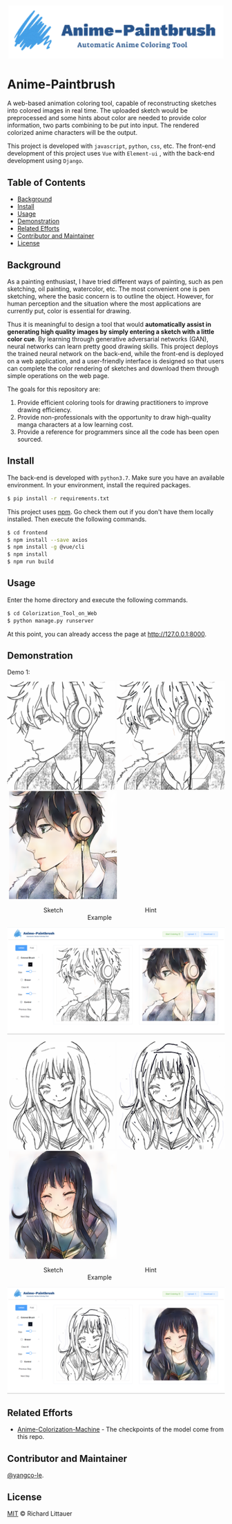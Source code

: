<div align=center><img src="frontend/src/assets/logo.png" alt="logo" width="500"/></div>

# Anime-Paintbrush

A web-based animation coloring tool, capable of reconstructing sketches into colored images in real time. The uploaded sketch would be preprocessed and some hints about color are needed to provide color information, two parts combining to be put into input. The rendered colorized anime characters will be the output. 

This project is developed with `javascript`, `python`, `css`, etc. The front-end development of this project uses `Vue` with `Element-ui` , with the back-end development using `Django`.


## Table of Contents

- [Background](#background)
- [Install](#install)
- [Usage](#usage)
- [Demonstration](#demonstration)
- [Related Efforts](#related-efforts)
- [Contributor and Maintainer](#contributor-and-maintainer)
- [License](#license)

## Background

As a painting enthusiast, I have tried different ways of painting, such as pen sketching, oil painting, watercolor, etc. The most convenient one is pen sketching, where the basic concern is to outline the object. However, for human perception and the situation where the most applications are currently put, color is essential for drawing.

Thus it is meaningful to design a tool that would **automatically assist in generating high quality images by simply entering a sketch with a little color cue**. By learning through generative adversarial networks (GAN), neural networks can learn pretty good drawing skills. This project deploys the trained neural network on the back-end, while the front-end is deployed on a web application, and a user-friendly interface is designed so that users can complete the color rendering of sketches and download them through simple operations on the web page.

The goals for this repository are:

1. Provide efficient coloring tools for drawing practitioners to improve drawing efficiency.
2. Provide non-professionals with the opportunity to draw high-quality manga characters at a low learning cost.
3. Provide a reference for programmers since all the code has  been open sourced.

## Install

The back-end is developed with `python3.7`. Make sure you have an available environment. In your environment, install the required packages.

```sh
$ pip install -r requirements.txt
```

This project uses [npm](https://npmjs.com). Go check them out if you don't have them locally installed. Then execute the following commands.

```sh
$ cd frontend
$ npm install --save axios
$ npm install -g @vue/cli
$ npm install
$ npm run build
```

## Usage

Enter the home directory and execute the following commands.

```sh
$ cd Colorization_Tool_on_Web
$ python manage.py runserver
```

At this point, you can already access the page at http://127.0.0.1:8000.

## Demonstration

Demo 1:

<div><img src="Examples/1sketch.png" width=250>&nbsp;<img src="Examples/1hint.png" width=250>&nbsp;<img src="Examples/1result.png" width=250></div>
<p>
    &emsp;&emsp;&emsp;&emsp;&emsp;&emsp;Sketch &emsp;&emsp;&emsp;&emsp;&emsp;&emsp;&emsp;&emsp;&emsp;&emsp;&emsp;&emsp;&emsp; Hint &emsp;&emsp;&emsp;&emsp;&emsp;&emsp;&emsp;&emsp;&emsp;&emsp;&emsp;&emsp;&emsp; Example
</p>




![1screen](Examples/1screen.png)

<div><img src="Examples/2sketch.png" width=250>&nbsp;<img src="Examples/2hint.png" width=250>&nbsp;<img src="Examples/2result.png" width=250></div>
<p>
    &emsp;&emsp;&emsp;&emsp;&emsp;&emsp;Sketch &emsp;&emsp;&emsp;&emsp;&emsp;&emsp;&emsp;&emsp;&emsp;&emsp;&emsp;&emsp;&emsp; Hint &emsp;&emsp;&emsp;&emsp;&emsp;&emsp;&emsp;&emsp;&emsp;&emsp;&emsp;&emsp;&emsp; Example
</p>




![1screen](Examples/2screen.png)



## Related Efforts

- [Anime-Colorization-Machine](https://github.com/delta6189/Anime-Colorization-Machine) - The checkpoints of the model come from this repo.

## Contributor and Maintainer

[@yangco-le](https://github.com/yangco-le).


## License

[MIT](LICENSE) © Richard Littauer
